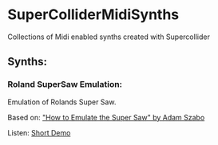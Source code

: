 # SuperColliderMidiSynths
Collections of Midi enabled synths created with Supercollider

## Synths:

### Roland SuperSaw Emulation:
Emulation of Rolands Super Saw.

Based on: ["How to Emulate the Super Saw" by Adam Szabo](https://www.nada.kth.se/utbildning/grukth/exjobb/rapportlistor/2010/rapporter10/szabo_adam_10131.pdf)

Listen: [Short Demo](https://clyp.it/fj3tf0lh)
